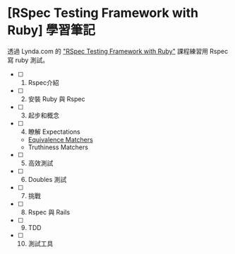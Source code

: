 # [RSpec Testing Framework with Ruby] 學習筆記

透過 Lynda.com 的 ["RSpec Testing Framework with Ruby"](https://www.lynda.com/Ruby-tutorials/RSpec-Testing-Framework-Ruby/183884-2.html) 課程練習用 Rspec 寫 ruby 測試。

- [ ] 1. Rspec介紹
- [ ] 2. 安裝 Ruby 與 Rspec
- [ ] 3. 起步和概念
- [ ] 4. 瞭解 Expectations
  - [Equivalence Matchers](https://github.com/dosmanthus/rspec_framework_with_ruby/tree/master/04_Working_with_Expectations/04_01_equivalence_matchers)
  - Truthiness Matchers
- [ ] 5. 高效測試
- [ ] 6. Doubles 測試
- [ ] 7. 挑戰
- [ ] 8. Rspec 與 Rails
- [ ] 9. TDD
- [ ] 10. 測試工具
